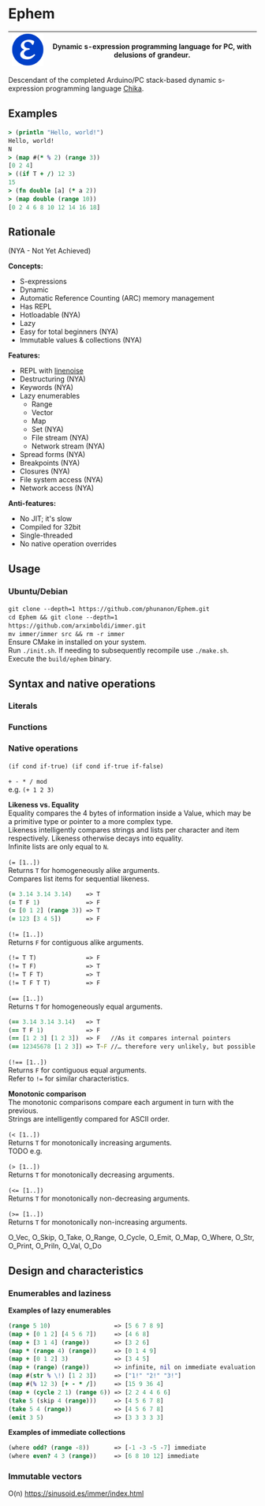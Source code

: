 # Ephem

| ![Ephem logo](media/Ephem-logo.png) | Dynamic s-expression programming language for PC, with delusions of grandeur. |
| - | - |

Descendant of the completed Arduino/PC stack-based dynamic s-expression programming language [Chika](https://phunanon.github.com/Chika).

## Examples

```clj
> (println "Hello, world!")
Hello, world!
N
> (map #(* % 2) (range 3))
[0 2 4]
> ((if T + /) 12 3)
15
> (fn double [a] (* a 2))
> (map double (range 10))
[0 2 4 6 8 10 12 14 16 18]
```

## Rationale

(NYA - Not Yet Achieved)

**Concepts:**  
- S-expressions
- Dynamic
- Automatic Reference Counting (ARC) memory management
- Has REPL
- Hotloadable (NYA)
- Lazy
- Easy for total beginners (NYA)
- Immutable values & collections (NYA)

**Features:**  
- REPL with [linenoise](https://github.com/antirez/linenoise)
- Destructuring (NYA)
- Keywords (NYA)
- Lazy enumerables
  - Range
  - Vector
  - Map
  - Set (NYA)
  - File stream (NYA)
  - Network stream (NYA)
- Spread forms (NYA)
- Breakpoints (NYA)
- Closures (NYA)
- File system access (NYA)
- Network access (NYA)

**Anti-features:**  
- No JIT; it's slow
- Compiled for 32bit
- Single-threaded
- No native operation overrides

## Usage

### Ubuntu/Debian  
`git clone --depth=1 https://github.com/phunanon/Ephem.git`  
`cd Ephem && git clone --depth=1 https://github.com/arximboldi/immer.git`  
`mv immer/immer src && rm -r immer`  
Ensure CMake in installed on your system.  
Run `./init.sh`. If needing to subsequently recompile use `./make.sh`.  
Execute the `build/ephem` binary.

## Syntax and native operations

### Literals

### Functions

### Native operations

`(if cond if-true) (if cond if-true if-false)`  

`+ - * / mod`  
e.g. `(+ 1 2 3)`

**Likeness vs. Equality**  
Equality compares the 4 bytes of information inside a Value, which may be a primitive type or pointer to a more complex type.  
Likeness intelligently compares strings and lists per character and item respectively. Likeness otherwise decays into equality.  
Infinite lists are only equal to `N`.

`(= [1..])`  
Returns `T` for homogeneously alike arguments.  
Compares list items for sequential likeness.  
```clj
(= 3.14 3.14 3.14)    => T
(= T F 1)             => F
(= [0 1 2] (range 3)) => T
(= 123 [3 4 5])       => F
```

`(!= [1..])`  
Returns `F` for contiguous alike arguments.  
```clj
(!= T T)              => F
(!= T F)              => T
(!= T F T)            => T
(!= T F T T)          => F
```

`(== [1..])`  
Returns `T` for homogeneously equal arguments.  
```clj
(== 3.14 3.14 3.14)   => T
(== T F 1)            => F
(== [1 2 3] [1 2 3])  => F   //As it compares internal pointers
(== 12345678 [1 2 3]) => T~F //… therefore very unlikely, but possible to be T
```

`(!== [1..])`  
Returns `F` for contiguous equal arguments.  
Refer to `!=` for similar characteristics.

**Monotonic comparison**  
The monotonic comparisons compare each argument in turn with the previous.  
Strings are intelligently compared for ASCII order.

`(< [1..])`  
Returns `T` for monotonically increasing arguments.  
TODO e.g.

`(> [1..])`  
Returns `T` for monotonically decreasing arguments.

`(<= [1..])`  
Returns `T` for monotonically non-decreasing arguments.

`(>= [1..])`  
Returns `T` for monotonically non-increasing arguments.

  
  O_Vec, O_Skip, O_Take, O_Range, O_Cycle, O_Emit,
  O_Map, O_Where,
  O_Str, O_Print, O_Priln, O_Val, O_Do

## Design and characteristics

### Enumerables and laziness

**Examples of lazy enumerables**

```clj
(range 5 10)                  => [5 6 7 8 9]
(map + [0 1 2] [4 5 6 7])     => [4 6 8]
(map + [3 1 4] (range))       => [3 2 6]
(map * (range 4) (range))     => [0 1 4 9]
(map + [0 1 2] 3)             => [3 4 5]
(map + (range) (range))       => infinite, nil on immediate evaluation
(map #(str % \!) [1 2 3])     => ["1!" "2!" "3!"]
(map #(% 12 3) [+ - * /])     => [15 9 36 4]
(map + (cycle 2 1) (range 6)) => [2 2 4 4 6 6]
(take 5 (skip 4 (range)))     => [4 5 6 7 8]
(take 5 4 (range))            => [4 5 6 7 8]
(emit 3 5)                    => [3 3 3 3 3]
```

**Examples of immediate collections**

```clj
(where odd? (range -8))       => [-1 -3 -5 -7] immediate
(where even? 4 3 (range))     => [6 8 10 12] immediate
```

### Immutable vectors

O(n)
https://sinusoid.es/immer/index.html